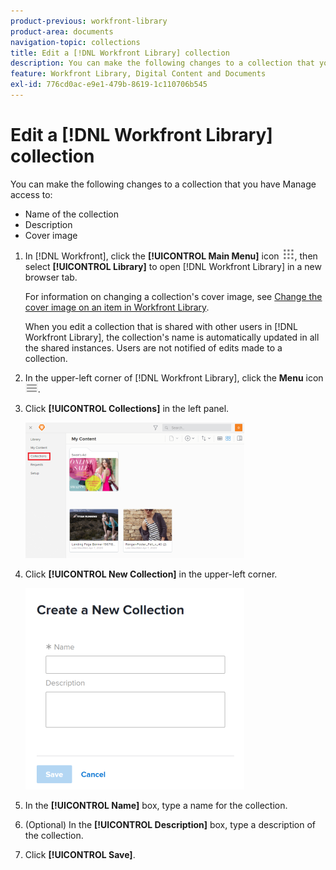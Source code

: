 ```yaml
---
product-previous: workfront-library
product-area: documents
navigation-topic: collections
title: Edit a [!DNL Workfront Library] collection
description: You can make the following changes to a collection that you have Manage access to - EDIT ME.
feature: Workfront Library, Digital Content and Documents
exl-id: 776cd0ac-e9e1-479b-8619-1c110706b545
---
```

# Edit a [!DNL Workfront Library] collection

You can make the following changes to a collection that you have Manage access to:

* Name of the collection
* Description
* Cover image

1. In [!DNL Workfront], click the **[!UICONTROL Main Menu]** icon ![](assets/main-menu-icon.png), then select **[!UICONTROL Library]** to open [!DNL Workfront Library] in a new browser tab.

   For information on changing a collection's cover image, see [Change the cover image on an item in Workfront Library](../../../workfront-library/content-management/change-cover-image-of-folder.md).

   When you edit a collection that is shared with other users in [!DNL Workfront Library], the collection's name is automatically updated in all the shared instances. Users are not notified of edits made to a collection.

1. In the upper-left corner of [!DNL Workfront Library], click the **Menu** icon ![](assets/library-menu-icon.png).
1. Click **[!UICONTROL Collections]** in the left panel.

   ![](assets/library-left-panel-collections--new-350x217.png)

1. Click **[!UICONTROL New Collection]** in the upper-left corner.

   ![](assets/collection-create-350x322.png)

1. In the **[!UICONTROL Name]** box, type a name for the collection.
1. (Optional) In the **[!UICONTROL Description]** box, type a description of the collection.
1. Click **[!UICONTROL Save]**.
